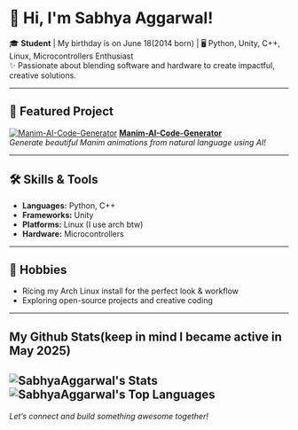 # 👋 Hi, I'm Sabhya Aggarwal!

🎓 **Student** | My birthday is on June 18(2014 born) | 🖥️ Python, Unity, C++, Linux, Microcontrollers Enthusiast  
✨ Passionate about blending software and hardware to create impactful, creative solutions.

---

## 🚀 Featured Project
[![Manim-AI-Code-Generator](https://github.com/SabhyaAggarwal/Manim-AI-Code-Generator/raw/main/demo.gif)](https://github.com/SabhyaAggarwal/Manim-AI-Code-Generator)
**[Manim-AI-Code-Generator](https://github.com/SabhyaAggarwal/Manim-AI-Code-Generator)**  
*Generate beautiful Manim animations from natural language using AI!*

---

## 🛠️ Skills & Tools

- **Languages:** Python, C++
- **Frameworks:** Unity
- **Platforms:** Linux (I use arch btw)
- **Hardware:** Microcontrollers

---

## 🎯 Hobbies

- Ricing my Arch Linux install for the perfect look & workflow
- Exploring open-source projects and creative coding

---

## My Github Stats(keep in mind I became active in May 2025)

![SabhyaAggarwal's Stats](https://github-readme-stats.vercel.app/api?username=SabhyaAggarwal&theme=vue-dark&show_icons=true&hide_border=true&count_private=true)
![SabhyaAggarwal's Top Languages](https://github-readme-stats.vercel.app/api/top-langs/?username=SabhyaAggarwal&theme=vue-dark&show_icons=true&hide_border=true&layout=compact)
---

*Let’s connect and build something awesome together!*
